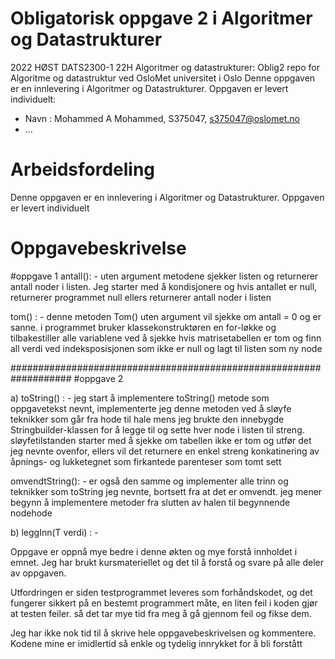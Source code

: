 # Obligatorisk oppgave 2 i Algoritmer og Datastrukturer

2022 HØST DATS2300-1 22H Algoritmer og datastrukturer: 
Oblig2 repo for Algoritme og datastruktur ved OsloMet universitet i Oslo
Denne oppgaven er en innlevering i Algoritmer og Datastrukturer. 
Oppgaven er levert individuelt:
* Navn : Mohammed A Mohammed, S375047, s375047@oslomet.no
* ...

# Arbeidsfordeling

Denne oppgaven er en innlevering i Algoritmer og Datastrukturer.
Oppgaven er levert individuelt

# Oppgavebeskrivelse
#oppgave 1 
antall(): - uten argument metodene sjekker listen og returnerer antall noder i listen. Jeg starter 
med å kondisjonere og hvis antallet er null, returnerer programmet null ellers returnerer antall noder i listen

tom() : - denne metoden Tom() uten argument vil sjekke om antall = 0 og er sanne. i programmet bruker klassekonstruktøren en for-løkke og tilbakestiller alle variablene ved å sjekke
hvis matrisetabellen er tom og finn all verdi ved indeksposisjonen som ikke er null og lagt til listen som ny node

###################################################################
#oppgave 2

a) toString() : -  jeg start å implementere toString() metode  som oppgavetekst nevnt, implementerte 
jeg denne metoden ved å sløyfe teknikker som går  fra hode til hale mens jeg brukte den innebygde 
Stringbuilder-klassen for å legge til og sette hver node i listen til streng.  sløyfetilstanden starter
med å sjekke om tabellen ikke er tom og utfør det jeg nevnte ovenfor, ellers vil det returnere en enkel streng 
konkatinering av åpnings- og lukketegnet som firkantede parenteser som tomt sett

omvendtString(): - er også den samme og implementer alle trinn og teknikker som toString jeg nevnte, bortsett fra
at det er omvendt. jeg mener begynn å implementere metoder fra slutten av halen til begynnende nodehode

b) leggInn(T verdi) : -















Oppgave er oppnå mye bedre i denne økten og mye forstå innholdet i emnet. Jeg har brukt kursmateriellet og det til å forstå og svare på alle deler av oppgaven.

Utfordringen er siden testprogrammet leveres som forhåndskodet, og det fungerer sikkert på en bestemt programmert måte, en liten feil i koden gjør at testen feiler.
så det tar mye tid fra meg å gå gjennom feil og fikse dem.

Jeg har ikke nok tid til å skrive hele oppgavebeskrivelsen og kommentere. Kodene mine er imidlertid så enkle og tydelig innrykket for å bli forstått

